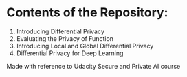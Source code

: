 # Contents of the Repository:
1. Introducing Differential Privacy 
2. Evaluating the Privacy of Function
3. Introducing Local and Global Differential Privacy
4. Differential Privacy for Deep Learning

Made with reference to Udacity Secure and Private AI course
